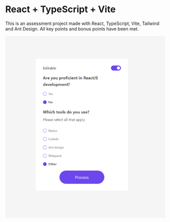 # React + TypeScript + Vite

This is an assessment project made with React, TypeScript, Vite, Tailwind and Ant Design.
All key points and bonus points have been met.

![alt text](https://github.com/ahua1994/virgo-group-assessment-ahua1994/blob/main/src/assets/Finished.png)
